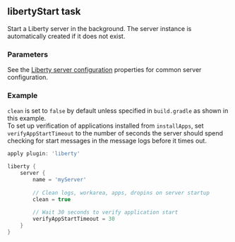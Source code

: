 ## libertyStart task  
Start a Liberty server in the background. The server instance is automatically created if it does not exist.  

### Parameters

See the [Liberty server configuration](libertyExtensions.md#liberty-server-configuration) properties for common server configuration.

### Example
`clean` is set to `false` by default unless specified in `build.gradle` as shown in this example.  
To set up verification of applications installed from `installApps`, set `verifyAppStartTimeout` to the number of seconds the server should spend checking for start messages in the message logs before it times out.

```groovy
apply plugin: 'liberty'

liberty {
    server {
        name = 'myServer'
        
        // Clean logs, workarea, apps, dropins on server startup 
        clean = true
        
        // Wait 30 seconds to verify application start
        verifyAppStartTimeout = 30
    }
}

```
